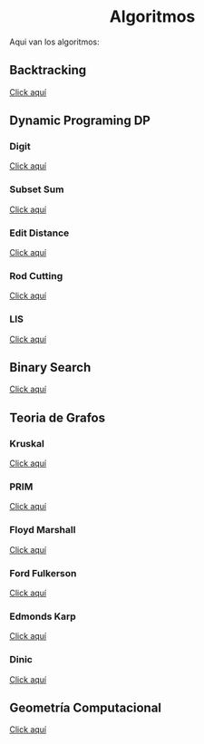 <h1 align="center"> Algoritmos</h1>

Aqui van los algoritmos:

<h2> Backtracking </h2>

[Click aquí](https://github.com/HugoAlejandro2002/Algoritmos-y-Estructuras-de-Datos/tree/main/Algoritmos/BackTracking)
 
<h2> Dynamic Programing DP </h2>

### Digit
 
[Click aquí](https://github.com/HugoAlejandro2002/Algoritmos-y-Estructuras-de-Datos/tree/main/Algoritmos/DP/Digit)
 
### Subset Sum
 
[Click aquí](https://github.com/HugoAlejandro2002/Algoritmos-y-Estructuras-de-Datos/tree/main/Algoritmos/DP/Subset%20Sum)

### Edit Distance 
[Click aquí](https://github.com/HugoAlejandro2002/Algoritmos-y-Estructuras-de-Datos/tree/main/Algoritmos/DP/Edit_Distance)

### Rod Cutting
[Click aquí](https://github.com/HugoAlejandro2002/Algoritmos-y-Estructuras-de-Datos/tree/main/Algoritmos/DP/Rod_Cutting)

### LIS
[Click aquí](https://github.com/HugoAlejandro2002/Algoritmos-y-Estructuras-de-Datos/tree/main/Algoritmos/DP/LIS)

<h2> Binary Search </h2>

[Click aquí](https://github.com/HugoAlejandro2002/Algoritmos-y-Estructuras-de-Datos/tree/main/Algoritmos/Binary%20Search)

<h2> Teoria de Grafos </h2>

### Kruskal
 
[Click aquí](https://github.com/HugoAlejandro2002/Algoritmos-y-Estructuras-de-Datos/tree/main/Algoritmos/Teoria%20de%20Grafos/Kruskal)
 
### PRIM
 
[Click aquí](https://github.com/HugoAlejandro2002/Algoritmos-y-Estructuras-de-Datos/tree/main/Algoritmos/Teoria%20de%20Grafos/Prim)

### Floyd Marshall

[Click aquí](https://github.com/HugoAlejandro2002/Algoritmos-y-Estructuras-de-Datos/tree/main/Algoritmos/Teoria%20de%20Grafos/Floyd_Warshall)

### Ford Fulkerson

[Click aquí](https://github.com/HugoAlejandro2002/Algoritmos-y-Estructuras-de-Datos/tree/main/Algoritmos/Teoria%20de%20Grafos/Ford_Fulkerson)

### Edmonds Karp

[Click aquí](https://github.com/HugoAlejandro2002/Algoritmos-y-Estructuras-de-Datos/tree/main/Algoritmos/Teoria%20de%20Grafos/Edmonds_Karp)

### Dinic

[Click aquí](https://github.com/HugoAlejandro2002/Algoritmos-y-Estructuras-de-Datos/tree/main/Algoritmos/Teoria%20de%20Grafos/Dinic)

<h2> Geometría Computacional</h2>

[Click aquí](https://github.com/HugoAlejandro2002/Algoritmos-y-Estructuras-de-Datos/tree/main/Algoritmos/Geometr%C3%ADa_Computacional)
